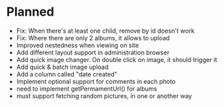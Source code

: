 Planned
=======

 * Fix: When there's at least one child, remove by id doesn't work
 * Fix: Where there are only 2 albums, it allows to upload
 * Improved nestedness when viewing on site
 * Add different layout support in administration browser
 * Add quick image changer. On double click on image, it should trigger it
 * Add quick & batch image upload
 * Add a column called "date created"
 * Implement optional support for comments in each photo
 * need to implement getPermamentUrl() for albums
 * must support fetching random pictures, in one or another way